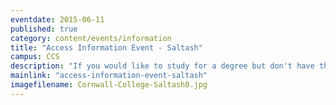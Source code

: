 ```yaml
---
eventdate: 2015-06-11
published: true
category: content/events/information
title: "Access Information Event - Saltash"
campus: CCS
description: "If you would like to study for a degree but don't have the qualifications you need, then an..."
mainlink: "access-information-event-saltash"
imagefilename: Cornwall-College-Saltash0.jpg
---
```

